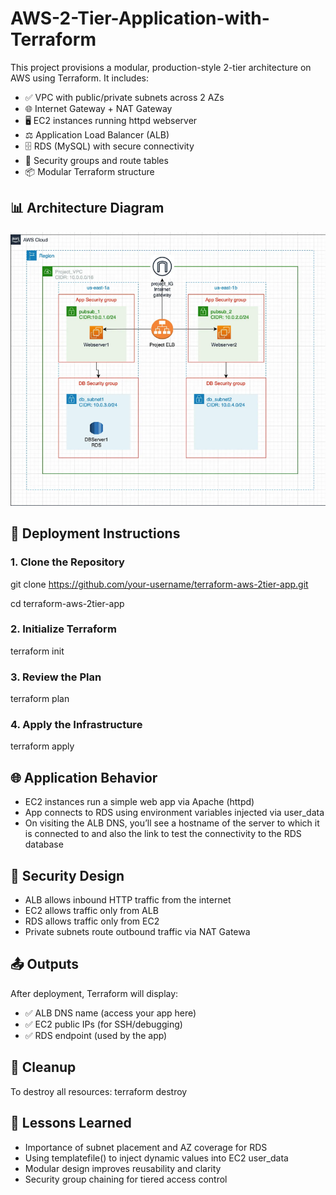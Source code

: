 # AWS-2-Tier-Application-with-Terraform

This project provisions a modular, production-style 2-tier architecture on AWS using Terraform. It includes:

- ✅ VPC with public/private subnets across 2 AZs
- 🌐 Internet Gateway + NAT Gateway
- 🖥️ EC2 instances running httpd webserver
- ⚖️ Application Load Balancer (ALB)
- 🗄️ RDS (MySQL) with secure connectivity
- 🔐 Security groups and route tables
- 📦 Modular Terraform structure

## 📊 Architecture Diagram
![Architecture](architecture.png)

## 🚀 Deployment Instructions

### 1. Clone the Repository

git clone https://github.com/your-username/terraform-aws-2tier-app.git

cd terraform-aws-2tier-app

### 2. Initialize Terraform

terraform init

### 3. Review the Plan

terraform plan

### 4. Apply the Infrastructure

terraform apply

## 🌐 Application Behavior
- EC2 instances run a simple web app via Apache (httpd)
- App connects to RDS using environment variables injected via user_data
- On visiting the ALB DNS, you’ll see a hostname of the server to which it is connected to and also the link to test the connectivity to the RDS database

## 🔐 Security Design
- ALB allows inbound HTTP traffic from the internet
- EC2 allows traffic only from ALB
- RDS allows traffic only from EC2
- Private subnets route outbound traffic via NAT Gatewa

## 📤 Outputs
After deployment, Terraform will display:
- ✅ ALB DNS name (access your app here)
- ✅ EC2 public IPs (for SSH/debugging)
- ✅ RDS endpoint (used by the app)

## 🧹 Cleanup
To destroy all resources:
terraform destroy

## 🧠 Lessons Learned
- Importance of subnet placement and AZ coverage for RDS
- Using templatefile() to inject dynamic values into EC2 user_data
- Modular design improves reusability and clarity
- Security group chaining for tiered access control
